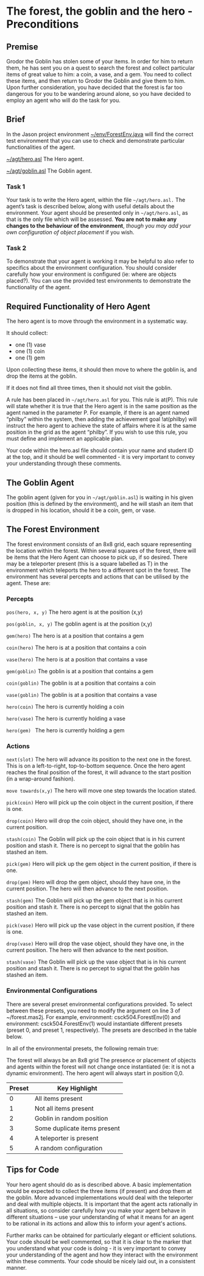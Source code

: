 # The forest, the goblin and the hero - Preconditions 

## Premise
Grodor the Goblin has stolen some of your items. In order for him to return them, he has sent you on a quest to search the forest and collect particular items of great value to him: a coin, a vase, and a gem. You need to collect these items, and then return to Grodor the Goblin and give them to him. Upon further consideration, you have decided that the forest is far too dangerous for you to be wandering around alone, so you have decided to employ an agent who will do the task for you.

## Brief
In the Jason project environment [~/env/ForestEnv.java](./env/ForestEnv.java) will find the correct test environment that you can use to check and demonstrate particular functionalities of the agent.

[~/agt/hero.asl](./src/agt/hero.asl) The Hero agent.

[~/agt/goblin.asl](./src/agt/goblin.asl) The Goblin agent.

### Task 1
Your task is to write the Hero agent, within the file `~/agt/hero.asl.` The agent’s task is described below, along with useful details about the environment. Your agent should be presented only in `~/agt/hero.asl`, as that is the only file which will be assessed. **You are not to make any changes to the behaviour of the environment**, *though you may add your own configuration of object placement* if you wish.

### Task 2
To demonstrate that your agent is working it may be helpful to also refer to specifics about the environment configuration. You should consider carefully how your environment is configured (ie: where are objects placed?). You can use the provided test environments to demonstrate the functionality of the agent.

## Required Functionality of Hero Agent
The hero agent is to move through the environment in a systematic way. 

It should collect:
- one (1) vase
- one (1) coin
- one (1) gem

Upon collecting these items, it should then move to where the goblin is, and drop the items at the goblin. 

If it does not find all three times, then it should not visit the goblin.

A rule has been placed in `~/agt/hero.asl` for you. This rule is at(P). This rule will state whether it is true that the Hero agent is in the same position as the agent named in the parameter P. For example, if there is an agent named “philby” within the system, then adding the achievement goal !at(philby) will instruct the hero agent to achieve the state of affairs where it is at the same position in the grid as the agent “philby”. If you wish to use this rule, you must define and implement an applicable plan.

Your code within the hero.asl file should contain your name and student ID at the top, and it should be well commented - it is very important to convey your understanding through these comments.

## The Goblin Agent
The goblin agent (given for you in `~/agt/goblin.asl`) is waiting in his given position (this is defined by the environment), and he will stash an item that is dropped in his location, should it be a coin, gem, or vase.

## The Forest Environment
The forest environment consists of an 8x8 grid, each square representing the location within the forest. Within several squares of the forest, there will be items that the Hero Agent can choose to pick up, if so desired. There may be a teleporter present (this is a square labelled as T) in the environment which teleports the hero to a different spot in the forest. The environment has several percepts and actions that can be utilised by the agent. These are:

### Percepts
`pos(hero, x, y)` The hero agent is at the position (x,y)

`pos(goblin, x, y)` The goblin agent is at the position (x,y)

`gem(hero)` The hero is at a position that contains a gem

`coin(hero)` The hero is at a position that contains a coin

`vase(hero)` The hero is at a position that contains a vase

`gem(goblin)` The goblin is at a position that contains a gem

`coin(goblin)` The goblin is at a position that contains a coin

`vase(goblin)` The goblin is at a position that contains a vase

`hero(coin)` The hero is currently holding a coin

`hero(vase)` The hero is currently holding a vase

`hero(gem) ` The hero is currently holding a gem

### Actions
`next(slot)` The hero will advance its position to the next one in the forest. This is on a left-to-right, top-to-bottom sequence. Once the hero agent reaches the final position of the forest, it will advance to the start position (in a wrap-around fashion).

`move towards(x,y)` The hero will move one step towards the location stated.

`pick(coin)` Hero will pick up the coin object in the current position, if there is one.

`drop(coin)` Hero will drop the coin object, should they have one, in the current position.

`stash(coin)` The Goblin will pick up the coin object that is in his current position and stash it. There is no percept to signal that the goblin has stashed an item.

`pick(gem)` Hero will pick up the gem object in the current position, if there is one.

`drop(gem)` Hero will drop the gem object, should they have one, in the current position. The hero will then advance to the next position.

`stash(gem)` The Goblin will pick up the gem object that is in his current position and stash it. There is no percept to signal that the goblin has stashed an item.

`pick(vase)` Hero will pick up the vase object in the current position, if there is one.

`drop(vase)` Hero will drop the vase object, should they have one, in the current position. The hero will then advance to the next position.

`stash(vase)` The Goblin will pick up the vase object that is in his current position and stash it. There is no percept to signal that the goblin has stashed an item.

### Environmental Configurations
There are several preset environmental configurations provided. To select between these presets, you need to modify the argument on line 3 of ~/forest.mas2j. For example, environment: csck504.ForestEnv(0) and environment: csck504.ForestEnv(1) would instantiate different presets (preset 0, and preset 1, respectively). The presets are described in the table below.

In all of the environmental presets, the following remain true:

The forest will always be an 8x8 grid
The presence or placement of objects and agents within the forest will not change once instantiated (ie: it is not a dynamic environment).
The hero agent will always start in position 0,0.

|  Preset | Key Highlight  |
|---|---|
| 0 |  All items present |
| 1 |  Not all items present |
| 2 |  Goblin in random position |
| 3 |  Some duplicate items present |
| 4 |  A teleporter is present |
| 5 |  A random configuration |

## Tips for Code
Your hero agent should do as is described above. A basic implementation would be expected to collect the three items (if present) and drop them at the goblin. More advanced implementations would deal with the teleporter and deal with multiple objects. It is important that the agent acts rationally in all situations, so consider carefully how you make your agent behave in different situations – use your understanding of what it means for an agent to be rational in its actions and allow this to inform your agent's actions.

Further marks can be obtained for particularly elegant or efficient solutions. Your code should be well commented, so that it is clear to the marker that you understand what your code is doing - it is very important to convey your understanding of the agent and how they interact with the environment within these comments. Your code should be nicely laid out, in a consistent manner.
